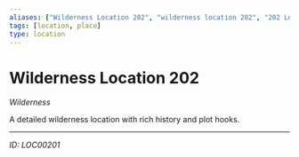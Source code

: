 ```yaml
---
aliases: ["Wilderness Location 202", "wilderness location 202", "202 Location Wilderness"]
tags: [location, place]
type: location
---
```


# Wilderness Location 202

*Wilderness*

A detailed wilderness location with rich history and plot hooks.

---
*ID: LOC00201*